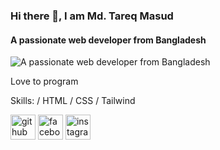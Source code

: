 ### Hi there 👋, I am Md. Tareq Masud
#### A passionate web developer from Bangladesh
![A passionate web developer from Bangladesh](https://as1.ftcdn.net/v2/jpg/03/77/08/22/1000_F_377082215_XdCMMLYICc9uDtX4bFLP7k0bfRf5rAPF.jpg)

Love to program

Skills: / HTML / CSS / Tailwind



[<img src='https://cdn.jsdelivr.net/npm/simple-icons@3.0.1/icons/github.svg' alt='github' height='40'>](https://github.com/razzbabu4)  [<img src='https://cdn.jsdelivr.net/npm/simple-icons@3.0.1/icons/facebook.svg' alt='facebook' height='40'>](https://www.facebook.com/sumon.babu.129)  [<img src='https://cdn.jsdelivr.net/npm/simple-icons@3.0.1/icons/instagram.svg' alt='instagram' height='40'>](https://www.instagram.com/iamac1d/)  

